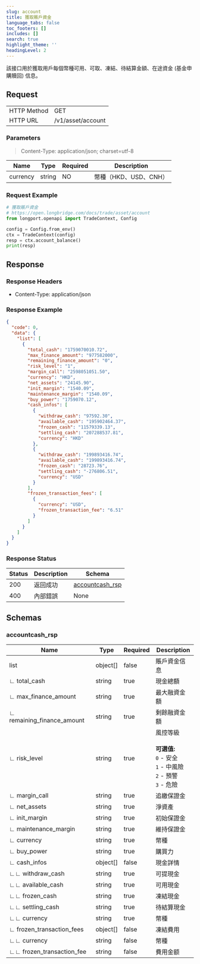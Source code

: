 ```yaml
---
slug: account
title: 獲取賬戶資金
language_tabs: false
toc_footers: []
includes: []
search: true
highlight_theme: ''
headingLevel: 2
---
```


該接口用於獲取用戶每個幣種可用、可取、凍結、待結算金額、在途資金 (基金申購贖回) 信息。

<SDKLinks module="trade" klass="TradeContext" method="account_balance" />

## Request

<table className="http-basic">
<tbody>
<tr><td className="http-basic-key">HTTP Method</td><td>GET</td></tr>
<tr><td className="http-basic-key">HTTP URL</td><td>/v1/asset/account </td></tr>
</tbody>
</table>

### Parameters

> Content-Type: application/json; charset=utf-8

| Name     | Type   | Required | Description           |
| -------- | ------ | -------- | --------------------- |
| currency | string | NO       | 幣種（HKD、USD、CNH） |

### Request Example

```python
# 獲取賬戶資金
# https://open.longbridge.com/docs/trade/asset/account
from longport.openapi import TradeContext, Config

config = Config.from_env()
ctx = TradeContext(config)
resp = ctx.account_balance()
print(resp)
```

## Response

### Response Headers

- Content-Type: application/json

### Response Example

```json
{
  "code": 0,
  "data": {
    "list": [
      {
        "total_cash": "1759070010.72",
        "max_finance_amount": "977582000",
        "remaining_finance_amount": "0",
        "risk_level": "1",
        "margin_call": "2598051051.50",
        "currency": "HKD",
        "net_assets": "24145.90",
        "init_margin": "1540.09",
        "maintenance_margin": "1540.09",
        "buy_power": "1759070.12",
        "cash_infos": [
          {
            "withdraw_cash": "97592.30",
            "available_cash": "195902464.37",
            "frozen_cash": "11579339.13",
            "settling_cash": "207288537.81",
            "currency": "HKD"
          },
          {
            "withdraw_cash": "199893416.74",
            "available_cash": "199893416.74",
            "frozen_cash": "28723.76",
            "settling_cash": "-276806.51",
            "currency": "USD"
          }
        ],
        "frozen_transaction_fees": [
          {
            "currency": "USD",
            "frozen_transaction_fee": "6.51"
          }
        ]
      }
    ]
  }
}
```

### Response Status

| Status | Description | Schema                                    |
| ------ | ----------- | ----------------------------------------- |
| 200    | 返回成功    | [accountcash_rsp](#schemaaccountcash_rsp) |
| 400    | 內部錯誤    | None                                      |

<aside className="success">
</aside>

## Schemas

### accountcash_rsp

<a id="schemaaccountcash_rsp"></a>
<a id="schemaaccountcash_rsp"></a>

| Name                       | Type     | Required | Description                                                                                            |
| -------------------------- | -------- | -------- | ------------------------------------------------------------------------------------------------------ |
| list                       | object[] | false    | 賬戶資金信息                                                                                           |
| ∟ total_cash               | string   | true     | 現金總額                                                                                               |
| ∟ max_finance_amount       | string   | true     | 最大融資金額                                                                                           |
| ∟ remaining_finance_amount | string   | true     | 剩餘融資金額                                                                                           |
| ∟ risk_level               | string   | true     | 風控等級 <br/> <br/> <b>可選值:</b><br/> `0` - 安全 <br/> `1` - 中風險<br/> `2` - 預警<br/> `3` - 危險 |
| ∟ margin_call              | string   | true     | 追繳保證金                                                                                             |
| ∟ net_assets               | string   | true     | 淨資產                                                                                                 |
| ∟ init_margin              | string   | true     | 初始保證金                                                                                             |
| ∟ maintenance_margin       | string   | true     | 維持保證金                                                                                             |
| ∟ currency                 | string   | true     | 幣種                                                                                                   |
| ∟ buy_power                | string   | true     | 購買力                                                                                                 |
| ∟ cash_infos               | object[] | false    | 現金詳情                                                                                               |
| ∟∟ withdraw_cash           | string   | true     | 可提現金                                                                                               |
| ∟∟ available_cash          | string   | true     | 可用現金                                                                                               |
| ∟∟ frozen_cash             | string   | true     | 凍結現金                                                                                               |
| ∟∟ settling_cash           | string   | true     | 待結算現金                                                                                             |
| ∟∟ currency                | string   | true     | 幣種                                                                                                   |
| ∟ frozen_transaction_fees  | object[] | false    | 凍結費用                                                                                               |
| ∟∟ currency                | string   | false    | 幣種                                                                                                   |
| ∟∟ frozen_transaction_fee  | string   | false    | 費用金额                                                                                               |
